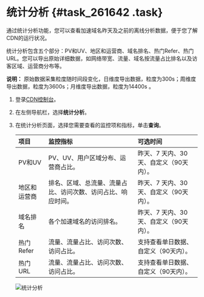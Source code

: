 # 统计分析 {#task_261642 .task}

通过统计分析功能，您可以查看加速域名昨天及之前的离线分析数据，便于您了解CDN的运行状况。

统计分析包含五个部分：PV和UV、地区和运营商、域名排名、热门Refer、热门URL。您可以导出原始详细数据，如网络带宽、流量、域名按流量占比排名以及访客区域、运营商分布等。

**说明：** 原始数据采集粒度随时间段变化，日维度导出数据，粒度为300s；周维度导出数据，粒度为3600s；月维度导出数据，粒度为14400s 。

1.  登录[CDN控制台](https://cdn.console.aliyun.com)。
2.  在左侧导航栏，选择**统计分析**。
3.  在统计分析页面，选择您需要查看的监控项和指标，单击**查询**。 

    |项目|监控指标|可选时间|
    |:-|:---|:---|
    |PV和UV|PV、UV、用户区域分布、运营商占比。|昨天、7 天内、30 天、自定义（90天内）。|
    |地区和运营商|排名、区域、总流量、流量占比、访问次数、访问占比、响应时间。|昨天、7 天内、30 天、自定义（90天内）。|
    |域名排名|各个加速域名的访问排名。|昨天、7 天内、30 天、自定义（90天内）。|
    |热门Refer|流量、流量占比、访问次数、访问占比。|支持查看单日数据、自定义（90天内）。|
    |热门URL|流量、流量占比、访问次数、访问占比。|支持查看单日数据、自定义（90天内）。|

    ![统计分析](http://static-aliyun-doc.oss-cn-hangzhou.aliyuncs.com/assets/img/5169/15672603578915_zh-CN.png)


